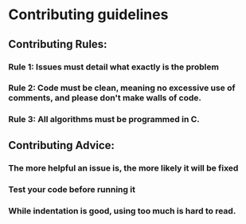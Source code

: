 # Contributing guidelines
## Contributing Rules:
### Rule 1: Issues must detail what exactly is the problem
### Rule 2: Code must be clean, meaning no excessive use of comments, and please don't make walls of code.
### Rule 3: All algorithms must be programmed in C.

## Contributing Advice:
### The more helpful an issue is, the more likely it will be fixed
### Test your code before running it
### While indentation is good, using too much is hard to read.